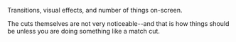Transitions, visual effects, and number of things on-screen.

The cuts themselves are not very noticeable--and that is how things should be unless you are doing something like a match cut.
